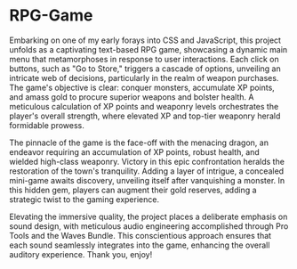 # RPG-Game

Embarking on one of my early forays into CSS and JavaScript, this project unfolds as a captivating text-based RPG game, showcasing a dynamic main menu that metamorphoses in response to user interactions. Each click on buttons, such as "Go to Store," triggers a cascade of options, unveiling an intricate web of decisions, particularly in the realm of weapon purchases. The game's objective is clear: conquer monsters, accumulate XP points, and amass gold to procure superior weapons and bolster health. A meticulous calculation of XP points and weaponry levels orchestrates the player's overall strength, where elevated XP and top-tier weaponry herald formidable prowess.

The pinnacle of the game is the face-off with the menacing dragon, an endeavor requiring an accumulation of XP points, robust health, and wielded high-class weaponry. Victory in this epic confrontation heralds the restoration of the town's tranquility. Adding a layer of intrigue, a concealed mini-game awaits discovery, unveiling itself after vanquishing a monster. In this hidden gem, players can augment their gold reserves, adding a strategic twist to the gaming experience.

Elevating the immersive quality, the project places a deliberate emphasis on sound design, with meticulous audio engineering accomplished through Pro Tools and the Waves Bundle. This conscientious approach ensures that each sound seamlessly integrates into the game, enhancing the overall auditory experience. Thank you, enjoy! 
